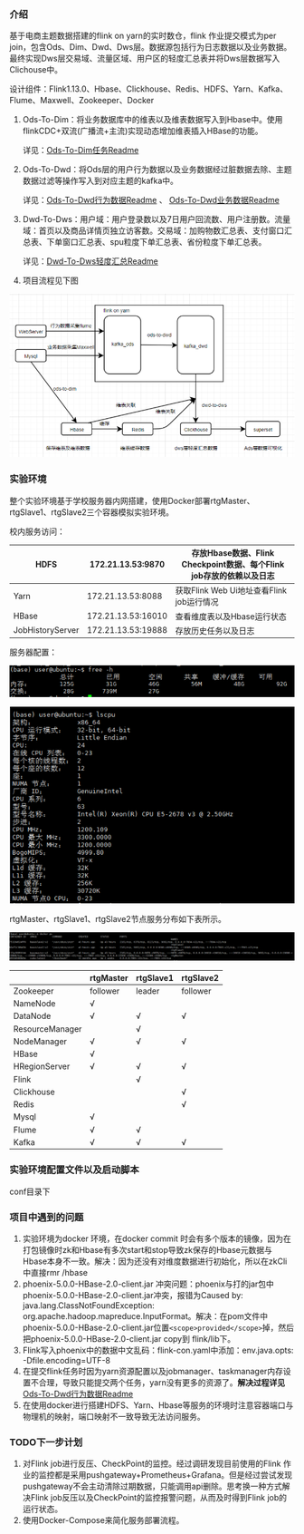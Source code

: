 ### 介绍

基于电商主题数据搭建的flink on yarn的实时数仓，flink 作业提交模式为per join，包含Ods、Dim、Dwd、Dws层。数据源包括行为日志数据以及业务数据。最终实现Dws层交易域、流量区域、用户区的轻度汇总表并将Dws层数据写入Clichouse中。

设计组件：Flink1.13.0、Hbase、Clickhouse、Redis、HDFS、Yarn、Kafka、Flume、Maxwell、Zookeeper、Docker

1. Ods-To-Dim：将业务数据库中的维表以及维表数据写入到Hbase中。使用flinkCDC+双流(广播流+主流)实现动态增加维表插入HBase的功能。

   详见：[Ods-To-Dim任务Readme](https://github.com/LiuSung/GmallRealDataWarehouse/blob/master/src/main/java/com/gmall/realtime/app/dim/ODS-To-DIM-README.md)

2. Ods-To-Dwd：将Ods层的用户行为数据以及业务数据经过脏数据去除、主题数据过滤等操作写入到对应主题的kafka中。

   详见：[Ods-To-Dwd行为数据Readme](https://github.com/LiuSung/GmallRealDataWarehouse/blob/master/src/main/java/com/gmall/realtime/app/dwd/log/ODS%E5%B1%82%E7%94%A8%E6%88%B7%E8%A1%8C%E4%B8%BA%E6%97%A5%E5%BF%97-To-DWD.md)  、  [Ods-To-Dwd业务数据Readme](https://github.com/LiuSung/GmallRealDataWarehouse/blob/master/src/main/java/com/gmall/realtime/app/dwd/db/ODS%E5%B1%82%E4%B8%9A%E5%8A%A1%E6%95%B0%E6%8D%AE-To-DWD.md)

3. Dwd-To-Dws：用户域：用户登录数以及7日用户回流数、用户注册数。流量域：首页以及商品详情页独立访客数。交易域：加购物数汇总表、支付窗口汇总表、下单窗口汇总表、spu粒度下单汇总表、省份粒度下单汇总表。

   详见：[Dwd-To-Dws轻度汇总Readme](https://github.com/LiuSung/GmallRealDataWarehouse/blob/master/src/main/java/com/gmall/realtime/app/dws/Dwd-To-Dws%E8%BD%BB%E5%BA%A6%E6%95%B0%E6%8D%AE%E6%B1%87%E6%80%BB.md)

4. 项目流程见下图

![image-20240314160202636](https://raw.githubusercontent.com/LiuSung/Images/main/img/202403141602824.png)

### 实验环境

整个实验环境基于学校服务器内网搭建，使用Docker部署rtgMaster、rtgSlave1、rtgSlave2三个容器模拟实验环境。

校内服务访问：

| HDFS             | 172.21.13.53:9870  | 存放Hbase数据、Flink Checkpoint数据、每个Flink job存放的依赖以及日志 |
| ---------------- | ------------------ | ------------------------------------------------------------ |
| Yarn             | 172.21.13.53:8088  | 获取Flink Web Ui地址查看Flink job运行情况                    |
| HBase            | 172.21.13.53:16010 | 查看维度表以及Hbase运行状态                                  |
| JobHistoryServer | 172.21.13.53:19888 | 存放历史任务以及日志                                         |

服务器配置：

![image-20240314152054052](https://raw.githubusercontent.com/LiuSung/Images/main/img/image-20240314152054052.png)

![image-20240314152038076](https://raw.githubusercontent.com/LiuSung/Images/main/img/image-20240314152038076.png)

rtgMaster、rtgSlave1、rtgSlave2节点服务分布如下表所示。

![image-20240314153650666](https://raw.githubusercontent.com/LiuSung/Images/main/img/202403141536911.png)

|                 | rtgMaster | rtgSlave1 | rtgSlave2 |
| --------------- | --------- | --------- | --------- |
| Zookeeper       | follower  | leader    | follower  |
| NameNode        | √         |           |           |
| DataNode        | √         | √         | √         |
| ResourceManager |           | √         |           |
| NodeManager     | √         | √         | √         |
| HBase           | √         |           |           |
| HRegionServer   | √         | √         | √         |
| Flink           |           | √         |           |
| Clickhouse      |           |           | √         |
| Redis           |           |           | √         |
| Mysql           | √         |           |           |
| Flume           | √         | √         |           |
| Kafka           | √         | √         | √         |

### 实验环境配置文件以及启动脚本

conf目录下

### 项目中遇到的问题

1. 实验环境为docker 环境，在docker commit 时会有多个版本的镜像，因为在打包镜像时zk和Hbase有多次start和stop导致zk保存的Hbase元数据与Hbase本身不一致。解决：因为还没有对维度数据进行初始化，所以在zkCli中直接rmr /hbase
2. phoenix-5.0.0-HBase-2.0-client.jar 冲突问题：phoenix与打的jar包中phoenix-5.0.0-HBase-2.0-client.jar冲突，报错为Caused by: java.lang.ClassNotFoundException: org.apache.hadoop.mapreduce.InputFormat。解决：在pom文件中phoenix-5.0.0-HBase-2.0-client.jar位置`<scope>provided</scope>`掉，然后把phoenix-5.0.0-HBase-2.0-client.jar copy到 flink/lib下。
3. Flink写入phoenix中的数据中文乱码：flink-con.yaml中添加：env.java.opts: -Dfile.encoding=UTF-8
4. 在提交flink任务时因为yarn资源配置以及jobmanager、taskmanager内存设置不合理，导致只能提交两个任务，yarn没有更多的资源了。**解决过程详见**[Ods-To-Dwd行为数据Readme](https://github.com/LiuSung/GmallRealDataWarehouse/blob/master/src/main/java/com/gmall/realtime/app/dwd/log/ODS%E5%B1%82%E7%94%A8%E6%88%B7%E8%A1%8C%E4%B8%BA%E6%97%A5%E5%BF%97-To-DWD.md) 
5. 在使用docker进行搭建HDFS、Yarn、Hbase等服务的环境时注意容器端口与物理机的映射，端口映射不一致导致无法访问服务。

### TODO下一步计划

1. 对Flink job进行反压、CheckPoint的监控。经过调研发现目前使用的Flink 作业的监控都是采用pushgateway+Prometheus+Grafana。但是经过尝试发现pushgateway不会主动清除过期数据，只能调用api删除。思考换一种方式解决Flink job反压以及CheckPoint的监控报警问题，从而及时得到Flink job的运行状态。
2. 使用Docker-Compose来简化服务部署流程。
